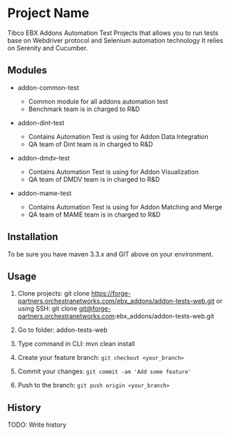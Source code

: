 # Project Name

Tibco EBX Addons Automation Test Projects that allows you to run tests base on Webdriver protocol and Selenium automation technology
It relies on Serenity and Cucumber.

## Modules

  + addon-common-test
    - Common module for all addons automation test
    - Benchmark team is in charged to R&D

  + addon-dint-test
    - Contains Automation Test is using for Addon Data Integration
    - QA team of Dint team is in charged to R&D

  + addon-dmdv-test
    - Contains Automation Test is using for Addon Visualization
    - QA team of DMDV team is in charged to R&D

  + addon-mame-test
    - Contains Automation Test is using for Addon Matching and Merge
    - QA team of MAME team is in charged to R&D

## Installation

To be sure you have maven 3.3.x and GIT above on your environment.


## Usage

  1. Clone projects:
     git clone https://forge-partners.orchestranetworks.com/ebx_addons/addon-tests-web.git
     or using SSH: git clone git@forge-partners.orchestranetworks.com:ebx_addons/addon-tests-web.git

  2. Go to folder: addon-tests-web
  3. Type command in CLI: mvn clean install
  4. Create your feature branch: `git checkout <your_branch>`
  5. Commit your changes: `git commit -am 'Add some feature'`
  6. Push to the branch: `git push origin <your_branch>`


## History

TODO: Write history

